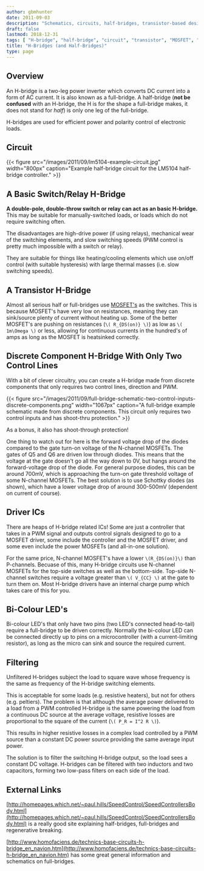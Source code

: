 ```yaml
---
author: gbmhunter
date: 2011-09-03
description: "Schematics, circuits, half-bridges, transistor-based design, motors, controlling bi-color LEDs and more info about H-bridges."
draft: false
lastmod: 2018-12-31
tags: [ "H-bridge", "half-bridge", "circuit", "transistor", "MOSFET", "motor", "LED" ]
title: "H-Bridges (and Half-Bridges)"
type: page
---
```


## Overview

An H-bridge is a two-leg power inverter which converts DC current into a form of AC current. It is also known as a full-bridge. A half-bridge (**not be confused** with an H-bridge, the H is for the shape a full-bridge makes, it does not stand for _half_) is only one leg of the full-bridge.

H-bridges are used for efficient power and polarity control of electronic loads.

## Circuit

{{< figure src="/images/2011/09/lm5104-example-circuit.jpg" width="800px" caption="Example half-bridge circuit for the LM5104 half-bridge controller."  >}}

## A Basic Switch/Relay H-Bridge

**A double-pole, double-throw switch or relay can act as an basic H-bridge.** This may be suitable for manually-switched loads, or loads which do not require switching often.

The disadvantages are high-drive power (if using relays), mechanical wear of the switching elements, and slow switching speeds (PWM control is pretty much impossible with a switch or relay).

They are suitable for things like heating/cooling elements which use on/off control (with suitable hysteresis) with large thermal masses (i.e. slow switching speeds).

## A Transistor H-Bridge

Almost all serious half or full-bridges use [MOSFET's](/electronics/components/mosfets) as the switches. This is because MOSFET's have very low on resistances, meaning they can sink/source plenty of current without heating up. Some of the better MOSFET's are pushing on resistances (`\( R_{DS(on)} \)`) as low as `\( 1m\Omega \)` or less, allowing for continuous currents in the hundred's of amps as long as the MOSFET is heatsinked correctly.

## Discrete Component H-Bridge With Only Two Control Lines

With a bit of clever circuitry, you can create a H-bridge made from discrete components that only requires two control lines, direction and PWM.

{{< figure src="/images/2011/09/full-bridge-schematic-two-control-inputs-discrete-components.png" width="1067px" caption="A full-bridge example schematic made from discrete components. This circuit only requires two control inputs and has shoot-thru protection."  >}}

As a bonus, it also has shoot-through protection!

One thing to watch out for here is the forward voltage drop of the diodes compared to the gate turn-on voltage of the N-channel MOSFETs. The gates of Q5 and Q6 are driven low through diodes. This means that the voltage at the gate doesn't go all the way down to 0V, but hangs around the forward-voltage drop of the diode. For general purpose diodes, this can be around 700mV, which is approaching the turn-on gate threshold voltage of some N-channel MOSFETs. The best solution is to use Schottky diodes (as shown), which have a lower voltage drop of around 300-500mV (dependent on current of course).

## Driver ICs

There are heaps of H-bridge related ICs! Some are just a controller that takes in a PWM signal and outputs control signals designed to go to a MOSFET driver, some include the controller and the MOSFET driver, and some even include the power MOSFETs (and all-in-one solution).

For the same price, N-channel MOSFET's have a lower `\(R_{DS(on)}\)` than P-channels. Becuase of this, many H-bridge circuits use N-channel MOSFETs for the top-side switches as well as the bottom-side. Top-side N-channel switches require a voltage greater than `\( V_{CC} \)` at the gate to turn them on. Most H-bridge drivers have an internal charge pump which takes care of this for you.

## Bi-Colour LED's

Bi-colour LED's that only have two pins (two LED's connected head-to-tail) require a full-bridge to be driven correctly. Normally the bi-colour LED can be connected directly up to pins on a microcontroller (with a current-limiting resistor), as long as the micro can sink and source the required current.

## Filtering

Unfiltered H-bridges subject the load to square wave whose frequency is the same as frequency of the H-bridge switching elements.

This is acceptable for some loads (e.g. resistive heaters), but not for others (e.g. peltiers). The problem is that although the average power delivered to a load from a PWM controlled H-bridge is the same powering the load from a continuous DC source at the average voltage, resistive losses are proportional to the square of the current (`\( P_R = I^2 R \)`).

This results in higher resistive losses in a complex load controlled by a PWM source than a constant DC power source providing the same average input power.

The solution is to filter the switching H-bridge output, so the load sees a constant DC voltage. H-bridges can be filtered with two inductors and two capacitors, forming two low-pass filters on each side of the load.

## External Links

[http://homepages.which.net/~paul.hills/SpeedControl/SpeedControllersBody.html](http://homepages.which.net/~paul.hills/SpeedControl/SpeedControllersBody.html) is a really good site explaining half-bridges, full-bridges and regenerative breaking.

[http://www.homofaciens.de/technics-base-circuits-h-bridge_en_navion.htm](http://www.homofaciens.de/technics-base-circuits-h-bridge_en_navion.htm) has some great general information and schematics on full-bridges.
